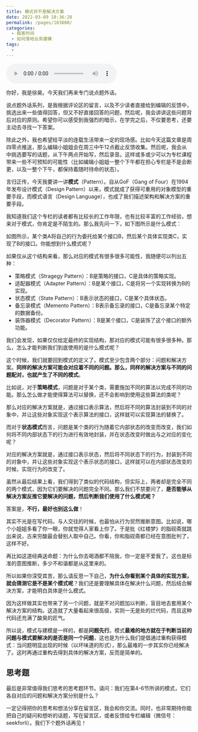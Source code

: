 ```yaml
---
title: 模式并不是解决方案
date: 2022-03-09 18:36:28
permalink: /pages/103800/
categories:
  - 极客时间
  - 如何落地业务建模
tags:
  - 
---
```

<audio title="说点题外话02.模式并不是解决方案" src="https://static001.geekbang.org/resource/audio/92/e6/924d87ec6c6d8fed3159a4d0a2fb58e6.mp3" controls="controls"></audio> 
<p>你好，我是徐昊。今天我们再来专门说点题外话。</p><p>说点题外话系列，是我根据评论区的留言，以及不少读者直接给到编辑的反馈中，挑选出来一些值得回答，但又不好直接回答的问题，然后呢，我会讲讲这些问题背后对应的原则。希望你可以感受到我强烈的暗示，在学完之后，不仅要思考，还要主动去寻找一下答案。</p><p>除此之外，我也希望给平淡的连载生活带来一定的现场感。比如今天这篇文章是周四零点推送，那么编辑小姐姐会在周三中午12点截止反馈收集。然后呢，我会从中挑选要写的话题，从下午两点开始写，然后录音。这样或多或少可以为专栏课程带来一些不可预知的可能性（比如编辑小姐姐一整个下午都在担心专栏是不是会断更，以及一整个下午，都保持着随时待命的状态）。</p><p>言归正传，今天我要讲一讲<strong>模式</strong>（Pattern）。自从GoF（Gang of Four）在1994年发布设计模式（Design Pattern）以来，模式就成了获得可重用的对象模型的重要手段，而模式语言（Design Language），也成了我们描述架构和解决方案的重要手段。</p><p>我知道我们这个专栏的读者都有比较长的工作年限，也有比较丰富的工作经验，想来对于模式，你肯定是不陌生的。那么我先问一下，如下图所示是什么模式：<br>
<img src="https://static001.geekbang.org/resource/image/db/3c/dbbc7f365963eb4508b81b75f774be3c.jpg?wh=1439x728" alt=""></p><!-- [[[read_end]]] --><p>如图所示，某个类A将自己的行为委托给某个接口B，然后某个具体实现类C，实现了B的接口。你能想到什么模式呢？</p><p>如果仅从这个结构来看，那么对应的模式有很多很多可能性，我随便可以列出五种：</p><ul>
<li>策略模式（Stragegy Pattern）：B是策略的接口，C是具体的策略实现。</li>
<li>适配器模式（Adapter Pattern）：B是某个接口，C是将另一个实现转换为B的实现。</li>
<li>状态模式（State Pattern）：B表示状态的接口，C是某个具体状态。</li>
<li>备忘录模式（Memento Pattern）：B表示备忘录的接口，C是备忘录某个特定的数据备份。</li>
<li>装饰器模式（Decorator Pattern）：B是某个接口，C是装饰了这个接口的额外功能。</li>
</ul><p>我们会发现，如果仅仅给定最终的实现结构，那对应的模式可能有很多很多种。那么，怎么才能判断我们到底使用的是什么模式呢？</p><p>这个时候，我们就要回到模式的定义了。模式至少包含两个部分：问题和解决方案。<strong>同样的解决方案可能会对应着不同的问题。那么，同样的解决方案与不同的问题配对，也就产生了不同的模式</strong>。</p><p>比如说，对于<strong>策略模式</strong>，问题是对于某个类，需要施加不同的算法以完成不同的功能。那么怎么做才能使得算法可以替换，还不会影响到使用这些算法的类呢？</p><p>那么对应的解决方案就是，通过接口表示算法，然后将不同的算法封装到不同的对象中，并让这些对象实现这个表示算法的接口，这样就可以实现算法的替换了。</p><p>而对于<strong>状态模式</strong>而言，问题是某个类的行为随着它内部状态的改变而改变，我们如何将不同内部状态下的行为进行有效地封装，并在状态改变时做出与之对应的变化呢？</p><p>对应的解决方案就是，通过接口表示状态，然后将不同状态下的行为，封装到不同的对象中，并让这些对象实现这个表示状态的接口，这样就可以在内部状态改变的时候，实现行为的改变了。</p><p>虽然从最后结果上看，我们得到了类似的代码结构，但实际上，两者却是完全不同的两个模式，因为它们要解决的问题完全不同。那么我们不禁要问了，<strong>是否能够从解决方案反推它要解决的问题，然后判断我们使用了什么模式呢？</strong></p><p>答案是，<strong>不行，最好也别这么做</strong>！</p><p>其实不光是在写代码，与人交往的时候，也最怕从行为贸然推断意图。比如说，哪个小姐姐多看了你一眼，你就觉得人家看上你了。于是批《红楼梦》的脂砚斋就跳出来说，古来穷酸最会替别人取中自己。你看，你和脂砚斋都已经在意图批判了，这样不好。</p><p>再比如这道经典送命题：为什么你去喝酒都不陪我，你一定是不爱我了。这也是标准的意图推断，多少不和谐都是从这里来的。</p><p>所以如果你深受其苦，那么请反思一下自己，<strong>为什么你看到某个具体的实现方案，就会猜测它是不是某个模式呢</strong>？我们还是要理解具体在解决什么问题，然后结合解决方案，才能明白具体是什么模式。</p><p>因为这样做其实也带来了另一个问题，就是不对问题加以判断，盲目地去套用某个解决方案的结构。这造就了大量看起来很高级，实则一无是处的烂代码，而且这种代码还充满了酸臭的匠气。</p><p>所以说，模式与建模是一样的，都是<strong>问题先行</strong>。模式<strong>最难的地方就在于判断当前的问题与模式要解决的是否是同一个问题</strong>，这也是为什么我们提倡通过重构获得模式：当问题明显出现的时候（以坏味道的形式），那么最难的一步其实你已经解决了。这时再通过重构去得到具体的解决方案，反而是简单的。</p><h2>思考题</h2><p>最后是非常值得我们思考的思考题环节。请问：我们在第4-6节所讲的模式，它们各自对应的问题和解决方案分别是什么？</p><p>一定记得把你的思考和想法分享在留言区，我会和你交流。同时，也非常期待你能把自己的疑问和想听的话题，写在留言区，或者反馈给专栏编辑（微信号：seekforli）。我们下个题外话再见！</p>